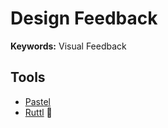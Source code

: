 # Design Feedback

**Keywords:** Visual Feedback

## Tools

- [Pastel](https://usepastel.com)
- [Ruttl](https://ruttl.com) 🌟

<!--
https://userback.io
https://marker.io
https://usersnap.com
-->
